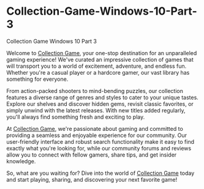 # Collection-Game-Windows-10-Part-3
Collection Game Windows 10 Part 3

Welcome to [Collection Game](https://github.com/collectiongame/Collection-Game), your one-stop destination for an unparalleled gaming experience! We've curated an impressive collection of games that will transport you to a world of excitement, adventure, and endless fun. Whether you're a casual player or a hardcore gamer, our vast library has something for everyone.

From action-packed shooters to mind-bending puzzles, our collection features a diverse range of genres and styles to cater to your unique tastes. Explore our shelves and discover hidden gems, revisit classic favorites, or simply unwind with the latest releases. With new titles added regularly, you'll always find something fresh and exciting to play.

At [Collection Game](https://github.com/collectiongame/Collection-Game), we're passionate about gaming and committed to providing a seamless and enjoyable experience for our community. Our user-friendly interface and robust search functionality make it easy to find exactly what you're looking for, while our community forums and reviews allow you to connect with fellow gamers, share tips, and get insider knowledge.

So, what are you waiting for? Dive into the world of [Collection Game](https://github.com/collectiongame/Collection-Game) today and start playing, sharing, and discovering your next favorite game!
